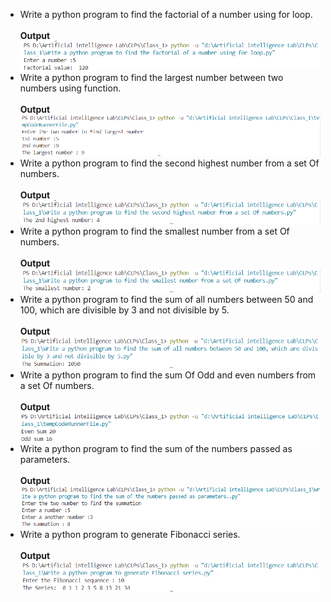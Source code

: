 <ul>
<li>Write a python program to find the factorial of a number using for loop.</li>
<br><b>Output</b><br>
<img src="outputs\Fact_output_!.png"/>
<!-- ![screenshot](output/fa.png) -->

<li>Write a python program to find the largest number between two numbers using function.</li>
<br><b>Output</b><br>
<img src="outputs/largest_number.png"/>

<li>Write a python program to find the second highest number from a set Of numbers.</li>
<br><b>Output</b><br>
<img src="outputs/2nd hightest.png"/>

<li>Write a python program to find the smallest number from a set Of numbers.</li>
<br><b>Output</b><br>
<img src="outputs/smallest_number.png"/>

<li>Write a python program to find the sum of all numbers between 50 and 100, which are divisible by 3 and not divisible by 5.</li>
<br><b>Output</b><br>
<img src="outputs/50_to_100_sum.png"/>

<li>Write a python program to find the sum Of Odd and even numbers from a set Of numbers.</li>
<br><b>Output</b><br>
<img src="outputs/even_odd_sum.png"/>

<li>Write a python program to find the sum of the numbers passed as parameters.</li>
<br><b>Output</b><br>
<img src="outputs/function_sum.png"/>

<li>Write a python program to generate Fibonacci series.</li>
<br><b>Output</b><br>
<img src="outputs/fibonacci.png"/>
</ul>
